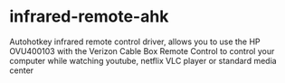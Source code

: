 infrared-remote-ahk
===================

Autohotkey infrared remote control driver, allows you to use the HP OVU400103 with the Verizon Cable Box Remote Control to control your computer while watching youtube, netflix VLC player or standard media center
